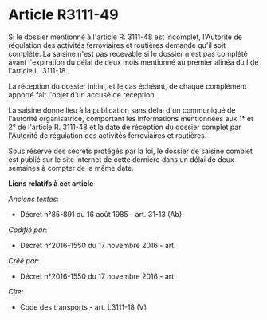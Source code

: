 # Article R3111-49

Si le dossier mentionné à l'article R. 3111-48 est incomplet, l'Autorité de régulation des activités ferroviaires et
routières demande qu'il soit complété. La saisine n'est pas recevable si le dossier n'est pas complété avant l'expiration du
délai de deux mois mentionné au premier alinéa du I de l'article L. 3111-18. 

La réception du dossier initial, et le cas échéant, de chaque complément apporté fait l'objet d'un accusé de réception. 

La saisine donne lieu à la publication sans délai d'un communiqué de l'autorité organisatrice, comportant les informations
mentionnées aux 1° et 2° de l'article R. 3111-48 et la date de réception du dossier complet par l'Autorité de régulation des
activités ferroviaires et routières. 

Sous réserve des secrets protégés par la loi, le dossier de saisine complet est publié sur le site internet de cette dernière
dans un délai de deux semaines à compter de la même date.

**Liens relatifs à cet article**

_Anciens textes_:

  - Décret n°85-891 du 16 août 1985 - art. 31-13 (Ab)

_Codifié par_:

  - Décret n°2016-1550 du 17 novembre 2016 - art.

_Créé par_:

  - Décret n°2016-1550 du 17 novembre 2016 - art.

_Cite_:

  - Code des transports - art. L3111-18 (V)
